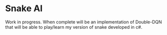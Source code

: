 # Snake AI

Work in progress. When complete will be an implementation of Double-DQN that will be able to play/learn my version of snake developed in c#.
